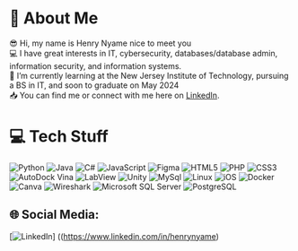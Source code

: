 # :eyes: About Me
:sunglasses:	Hi, my name is Henry Nyame nice to meet you<br>:computer:	I have great interests in IT, cybersecurity, databases/database admin, information security, and information systems.<br>:scroll:	I’m currently learning at the New Jersey Institute of Technology, pursuing a BS in IT, and soon to graduate on May 2024<br>
:inbox_tray:	You can find me or connect with me here on <a href="https://www.linkedin.com/in/henrynyame/" target="_blank">LinkedIn</a>.


# :computer:	Tech Stuff
![Python](https://img.shields.io/badge/python-%233776AB?style=flat-square&logo=Python&logoColor=ffde57) ![Java](https://img.shields.io/badge/java-orange?style=flat-square&logo=Java&logoColor=Orange)  ![C#](https://img.shields.io/badge/C%23-%23512BD4?style=flat-square&logo=C%23&logoColor=FFFFFF)  ![JavaScript](https://img.shields.io/badge/javascript-%23F7DF1E?style=flat-square&logo=JavaScript&logoColor=323330) ![Figma](https://img.shields.io/badge/Figma-%23F24E1E?style=flat-square&logo=Figma&logoColor=000000) ![HTML5](https://img.shields.io/badge/HTML5-%23E34F26?style=flat-square&logo=HTML5&logoColor=000000) ![PHP](https://img.shields.io/badge/PHP-%23777BB4?style=flat-square&logo=PHP&logoColor=%23FFFFFF) ![CSS3](https://img.shields.io/badge/CSS3-%231572B6?style=flat-square&logo=CSS3&logoColor=%23FFFFFF) ![AutoDock Vina](https://img.shields.io/badge/Autodock%20Vina-%23000000?style=flat-square&logo=Autodock%20Vina&logoColor=%23000000) ![LabView](https://img.shields.io/badge/LabView-%23FFDB00?style=flat-square&logo=LabView&logoColor=%23000000) ![Unity](https://img.shields.io/badge/Unity-%23FFFFFF?style=flat-square&logo=Unity&logoColor=%23000000) ![MySql](https://img.shields.io/badge/MySql-%234479A1?style=flat-square&logo=MySql&logoColor=%23000000) ![Linux](https://img.shields.io/badge/Linux-%23FCC624?style=flat-square&logo=Linux&logoColor=%23000000) ![iOS](https://img.shields.io/badge/iOS-%23000000?style=flat-square&logo=Apple&logoColor=%23A9A9A9) ![Docker](https://img.shields.io/badge/Docker-%232496ED?style=flat-square&logo=Docker&logoColor=%23A9A9A9) ![Canva](https://img.shields.io/badge/Canva-%2300C4CC?style=flat-square&logo=Canva&logoColor=%23FFFFFF) ![Wireshark](https://img.shields.io/badge/Wireshark-%231679A7?style=flat-square&logo=Wireshark&logoColor=%23FFFFFF) ![Microsoft SQL Server](https://img.shields.io/badge/Microsoft%20SQL%20Server-%23CC2927?style=flat-square&logo=Microsoft%20SQL%20Server&logoColor=%23FFFFFF) ![PostgreSQL](https://img.shields.io/badge/PostgreSQL-%234169E1?style=flat-square&logo=PostgreSQL&logoColor=%23FFFFFF)

## :globe_with_meridians:	Social Media:
[![LinkedIn](https://img.shields.io/badge/LinkedIn-%230A66C2?style=flat-square&logo=LinkedIn&logoColor=%23FFFFFF)] ((https://www.linkedin.com/in/henrynyame)
